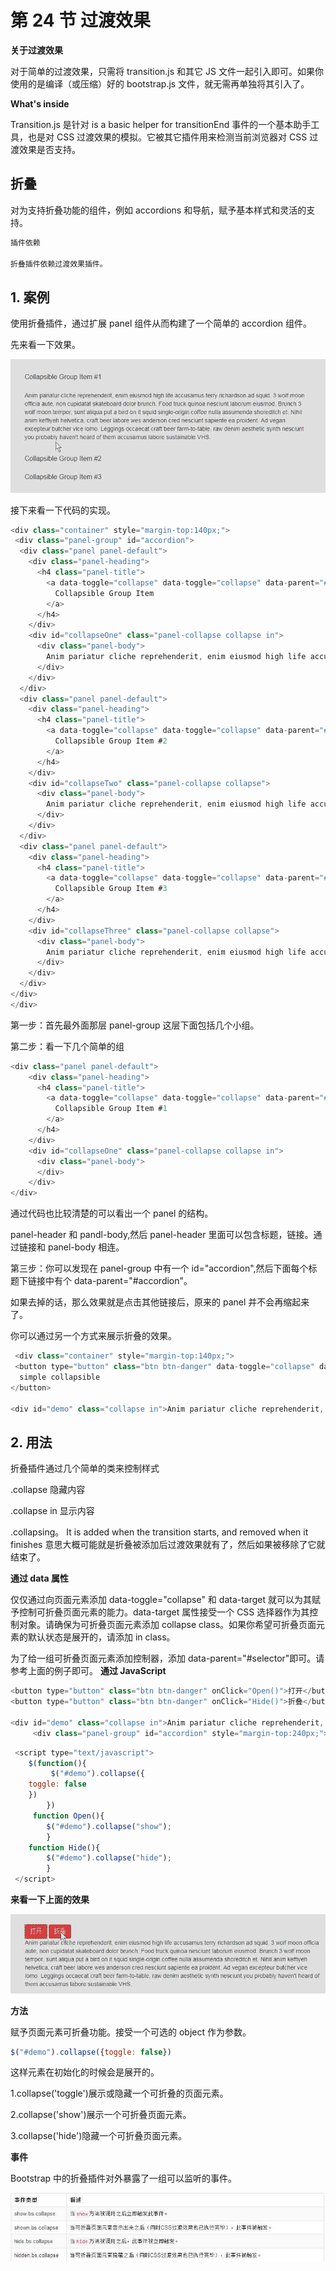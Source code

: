 # 第 24 节 过渡效果

**关于过渡效果**

对于简单的过渡效果，只需将 transition.js 和其它 JS 文件一起引入即可。如果你使用的是编译（或压缩）好的 bootstrap.js 文件，就无需再单独将其引入了。

**What's inside**

Transition.js 是针对 is a basic helper for transitionEnd 事件的一个基本助手工具，也是对 CSS 过渡效果的模拟。它被其它插件用来检测当前浏览器对 CSS 过渡效果是否支持。

## 折叠

对为支持折叠功能的组件，例如 accordions 和导航，赋予基本样式和灵活的支持。

```js
插件依赖

折叠插件依赖过渡效果插件。 
```

## 1\. 案例

使用折叠插件，通过扩展 panel 组件从而构建了一个简单的 accordion 组件。

先来看一下效果。

![](img/160.jpg)

接下来看一下代码的实现。

```js
<div class="container" style="margin-top:140px;">
 <div class="panel-group" id="accordion">
  <div class="panel panel-default">
    <div class="panel-heading">
      <h4 class="panel-title">
        <a data-toggle="collapse" data-toggle="collapse" data-parent="#accordion" href="#collapseOne">
          Collapsible Group Item     
        </a>
      </h4>
    </div>
    <div id="collapseOne" class="panel-collapse collapse in">
      <div class="panel-body">
        Anim pariatur cliche reprehenderit, enim eiusmod high life accusamus terry richardson ad squid. 3 wolf moon officia aute, non cupidatat skateboard dolor brunch. Food truck quinoa nesciunt laborum eiusmod. Brunch 3 wolf moon tempor, sunt aliqua put a bird on it squid single-origin coffee nulla assumenda shoreditch et. Nihil anim keffiyeh helvetica, craft beer labore wes anderson cred nesciunt sapiente ea proident. Ad vegan excepteur butcher vice lomo. Leggings occaecat craft beer farm-to-table, raw denim aesthetic synth nesciunt you probably haven't heard of them accusamus labore sustainable VHS.
      </div>
    </div>
  </div>
  <div class="panel panel-default">
    <div class="panel-heading">
      <h4 class="panel-title">
        <a data-toggle="collapse" data-toggle="collapse" data-parent="#accordion" href="#collapseTwo">
          Collapsible Group Item #2
        </a>
      </h4>
    </div>
    <div id="collapseTwo" class="panel-collapse collapse">
      <div class="panel-body">
        Anim pariatur cliche reprehenderit, enim eiusmod high life accusamus terry richardson ad squid. 3 wolf moon officia aute, non cupidatat skateboard dolor brunch. Food truck quinoa nesciunt laborum eiusmod. Brunch 3 wolf moon tempor, sunt aliqua put a bird on it squid single-origin coffee nulla assumenda shoreditch et. Nihil anim keffiyeh helvetica, craft beer labore wes anderson cred nesciunt sapiente ea proident. Ad vegan excepteur butcher vice lomo. Leggings occaecat craft beer farm-to-table, raw denim aesthetic synth nesciunt you probably haven't heard of them accusamus labore sustainable VHS.
      </div>
    </div>
  </div>
  <div class="panel panel-default">
    <div class="panel-heading">
      <h4 class="panel-title">
        <a data-toggle="collapse" data-toggle="collapse" data-parent="#accordion" href="#collapseThree">
          Collapsible Group Item #3
        </a>
      </h4>
    </div>
    <div id="collapseThree" class="panel-collapse collapse">
      <div class="panel-body">
        Anim pariatur cliche reprehenderit, enim eiusmod high life accusamus terry richardson ad squid. 3 wolf moon officia aute, non cupidatat skateboard dolor brunch. Food truck quinoa nesciunt laborum eiusmod. Brunch 3 wolf moon tempor, sunt aliqua put a bird on it squid single-origin coffee nulla assumenda shoreditch et. Nihil anim keffiyeh helvetica, craft beer labore wes anderson cred nesciunt sapiente ea proident. Ad vegan excepteur butcher vice lomo. Leggings occaecat craft beer farm-to-table, raw denim aesthetic synth nesciunt you probably haven't heard of them accusamus labore sustainable VHS.
      </div>
    </div>
  </div>
</div>
</div> 
```

第一步：首先最外面那层 panel-group 这层下面包括几个小组。

第二步：看一下几个简单的组

```js
<div class="panel panel-default">
    <div class="panel-heading">
      <h4 class="panel-title">
        <a data-toggle="collapse" data-toggle="collapse" data-parent="#accordion" href="#collapseOne">
          Collapsible Group Item #1
        </a>
      </h4>
    </div>
    <div id="collapseOne" class="panel-collapse collapse in">
      <div class="panel-body">
      </div>
    </div>
</div> 
```

通过代码也比较清楚的可以看出一个 panel 的结构。

panel-header 和 pandl-body,然后 panel-header 里面可以包含标题，链接。通过链接和 panel-body 相连。

第三步：你可以发现在 panel-group 中有一个 id="accordion",然后下面每个标题下链接中有个 data-parent="#accordion"。

如果去掉的话，那么效果就是点击其他链接后，原来的 panel 并不会再缩起来了。

你可以通过另一个方式来展示折叠的效果。

```js
 <div class="container" style="margin-top:140px;">
 <button type="button" class="btn btn-danger" data-toggle="collapse" data-target="#demo">
  simple collapsible
</button>

<div id="demo" class="collapse in">Anim pariatur cliche reprehenderit, enim eiusmod high life accusamus terry richardson ad squid. 3 wolf moon officia aute, non cupidatat skateboard dolor brunch. Food truck quinoa nesciunt laborum eiusmod. Brunch 3 wolf moon tempor, sunt aliqua put a bird on it squid single-origin coffee nulla assumenda shoreditch et. Nihil anim keffiyeh helvetica, craft beer labore wes anderson cred nesciunt sapiente ea proident. Ad vegan excepteur butcher vice lomo. Leggings occaecat craft beer farm-to-table, raw denim aesthetic synth nesciunt you probably haven't heard of them accusamus labore sustainable VHS.</div> 
```

## 2\. 用法

折叠插件通过几个简单的类来控制样式

.collapse 隐藏内容

.collapse in 显示内容

.collapsing。 It is added when the transition starts, and removed when it finishes 意思大概可能就是折叠被添加后过渡效果就有了，然后如果被移除了它就结束了。

**通过 data 属性**

仅仅通过向页面元素添加 data-toggle="collapse" 和 data-target 就可以为其赋予控制可折叠页面元素的能力。data-target 属性接受一个 CSS 选择器作为其控制对象。请确保为可折叠页面元素添加 collapse class。如果你希望可折叠页面元素的默认状态是展开的，请添加 in class。

为了给一组可折叠页面元素添加控制器，添加 data-parent="#selector"即可。请参考上面的例子即可。 **通过 JavaScript**

```js
<button type="button" class="btn btn-danger" onClick="Open()">打开</button>
<button type="button" class="btn btn-danger" onClick="Hide()">折叠</button>

<div id="demo" class="collapse in">Anim pariatur cliche reprehenderit, enim eiusmod high life accusamus terry richardson ad squid. 3 wolf moon officia aute, non cupidatat skateboard dolor brunch. Food truck quinoa nesciunt laborum eiusmod. Brunch 3 wolf moon tempor, sunt aliqua put a bird on it squid single-origin coffee nulla assumenda shoreditch et. Nihil anim keffiyeh helvetica, craft beer labore wes anderson cred nesciunt sapiente ea proident. Ad vegan excepteur butcher vice lomo. Leggings occaecat craft beer farm-to-table, raw denim aesthetic synth nesciunt you probably haven't heard of them accusamus labore sustainable VHS.</div>
     <div class="panel-group" id="accordion" style="margin-top:240px;"> 
```

```js
 <script type="text/javascript">
    $(function(){
         $("#demo").collapse({
    toggle: false
    })
        }) 
     function Open(){
        $("#demo").collapse("show");
        }
    function Hide(){
        $("#demo").collapse("hide");
        }
 </script> 
```

**来看一下上面的效果**

![](img/162.jpg)

**方法**

赋予页面元素可折叠功能。接受一个可选的 object 作为参数。

```js
$("#demo").collapse({toggle: false}) 
```

这样元素在初始化的时候会是展开的。

1.collapse('toggle')展示或隐藏一个可折叠的页面元素。

2.collapse('show')展示一个可折叠页面元素。

3.collapse('hide')隐藏一个可折叠页面元素。

**事件**

Bootstrap 中的折叠插件对外暴露了一组可以监听的事件。

![](img/163.jpg)